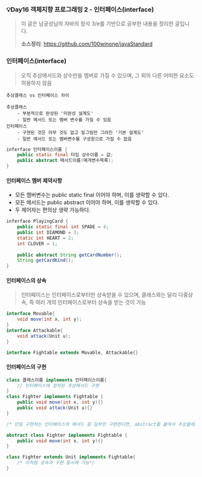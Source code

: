 ### 💡Day16 객체지향 프로그래밍 2 - 인터페이스(interface)
> 이 글은 남궁성님의 자바의 정석 3/e를 기반으로 공부한 내용을 정리한 글입니다.
>
> **소스정리**: https://github.com/100winone/javaStandard

### 인터페이스(interface)
> 오직 추상메서드와 상수만을 멤버로 가질 수 있으며, 그 외의 다른 어떠한 요소도 허용하지 않음

```
추상클래스 vs 인터페이스 차이

추상클래스
    - 부분적으로 완성된 '미완성 설계도'
    - 일반 메서드 또는 멤버 변수를 가질 수 있음
인터페이스
    - 구현된 것은 아무 것도 없고 밑그림만 그려진 '기본 설계도'
    - 일반 메서드 또는 멤버변수를 구성원으로 가질 수 없음
```

```java
inferface 인터페이스이름 {
    public static final 타입 상수이름 = 값;
    public abstract 메서드이름(매개변수목록);
}
```

#### 인터페이스 멤버 제약사항
- 모든 멤버변수는 public static final 이어야 하며, 이를 생략할 수 있다.
- 모든 메서드는 public abstract 이어야 하며, 이를 생략할 수 있다.
- 두 제어자는 편의상 생략 가능하다.

```java
inferface PlayingCard {
    public static final int SPADE = 4;
    public int DIAMOND = 3;
    static int HEART = 2;
    int CLOVER = 1;
    
    public abstract String getCardNumber();
    String getCardKind();
}
```

#### 인터페이스의 상속
> 인터페이스는 인터페이스로부터만 상속받을 수 있으며, 클래스와는 달리 다중상속, 즉 여러 개의 인터페이스로부터 상속을 받는 것이 가능
```java
interface Movable{
    void move(int x, int y);
}
interface Attackable{
    void attack(Unit u);
}

interface Fightable extends Movable, Attackable{}
```

#### 인터페이스의 구현
```java
class 클래스이름 implements 인터페이스이름{
    // 인터페이스에 정의된 추상메서드 구현
}
class Fighter implements Fightable {
    public void move(int x, int y){}
    public void attack(Unit u){}
}

/* 만일 구현하는 인터페이스의 메서드 중 일부만 구현한다면, abstract를 붙여서 추상클래스로 선언해야함*/

abstract class Fighter implements Fightable {
    public void move(int x, int y){}
}

class Fighter extends Unit implements Fightable{
    /* 이처럼 상속과 구현 동시에 가능*/
}
```

